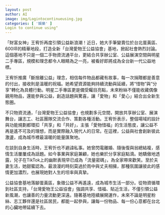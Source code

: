 ```yaml
---
layout: post
author: AI
image: img/Logintocontinueusing.jpg
categories: [ '娛樂' ]
Login to continue using"
---
```

「財富女神」王宥忻再度引領公益新浪潮！近日，她大手筆變賣位於台北蛋黃區、600坪的精華地段，打造全新「台灣愛物王公益協會」基地，掀起社會熱烈討論。這個基地不只是一個二手物資流通平台，更結合共享辦公室、公益展演空間與明星二手專區，規模和理念都令人眼睛為之一亮，被看好即將成為全台新一代公益地標。

王宥忻推廣「斷捨離公益」理念，相信每件物品都藏有故事，每一次捐贈都是善意的付出，接收則是溫暖的祝福。她希望資源能夠持續流動與延續，將“惜物”與“分享”轉化為具體行動。明星二手專區更是備受矚目亮點，未來粉絲不僅能收藏偶像親用物品，還能參與公益，創造話題與驚喜，讓「愛物」和「愛心」結合出全新生態圈。

不只物資流通，「台灣愛物王公益協會」也規劃多元空間，開放共享辦公室、展演舞台，讓志工、社區團隊交流合作、策劃各種活動。王宥忻表示，整個場域的設計與功能規劃都環扣「共享」和「共好」，主張「愛物惜福」的生活態度，讓公益不再是遙不可及的理想，而是實際融入現代人的日常。在這裡，公益與社會創新彼此激盪，成為城市裡最溫暖的能量匯聚地。

在談到自身生活時，王宥忻也不避諱私事。她曾閃電離婚、隨後復與翁總結複，感情生活屢屢成為話題。如今事業與家庭兼顧，她也樂於分享家庭點滴。她驕傲地透露，兒子在TikTok上的幽默表現早已成為「流量密碼」，為全家帶來歡笑。至於夫妻生活，她甜蜜認為，最浪漫的時刻莫過於雨中與丈夫相擁，那種氛圍讓彼此的感情更加濃烈，也展現她對人生的坦率與真摯。

公益協會基地落腳蛋黃區，象徵公益不再遙遠，成為城市生活一部分。從物資循環到社區支持，「台灣愛物王公益協會」強調共享、惜福、貼近生活，不僅引領公益新風潮，也讓善的力量流動更深遠。隨著基地陸續展開運作，未來不論是明星粉絲、志工夥伴還是社區居民，都能一起參與，讓每一份物品、每一份心意都在台北的心臟地帶延續下去。